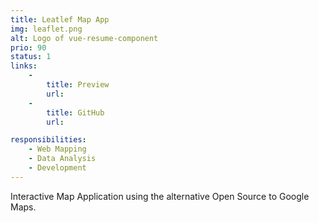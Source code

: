 ```yaml
---
title: Leatlef Map App
img: leaflet.png
alt: Logo of vue-resume-component
prio: 90
status: 1
links:
    -
        title: Preview
        url: 
    -
        title: GitHub
        url: 

responsibilities:
    - Web Mapping
    - Data Analysis
    - Development
---
```


Interactive Map Application using the alternative Open Source to Google Maps.
